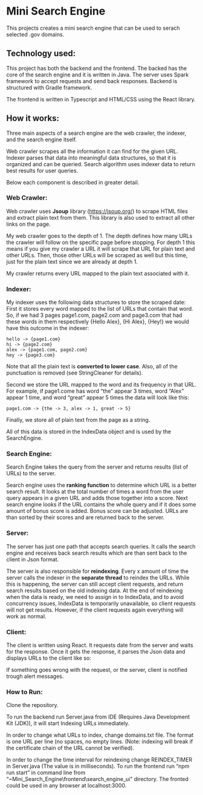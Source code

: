 # Mini Search Engine
This projects creates a mini search engine that can be used to serach selected .gov domains.
## Technology used:
This project has both the backend and the frontend. The backed has the core of the search engine and it is written in Java. The server uses Spark framework to accept requests and send back responses. Backend is structured with Gradle framework. 

The frontend is written in Typescript and HTML/CSS using the React library. 

## How it works:

Three main aspects of a search engine are the web crawler, the indexer, and the search engine itself. 

Web crawler scrapes all the information it can find for the given URL. Indexer parses that data into meaningful data structures, so that it is organized and can be queried. Search algorithm uses indexer data to return best results for user queries.

Below each component is described in greater detail. 

### Web Crawler:
Web crawler uses **Jsoup** library (https://jsoup.org/) to scrape HTML files and extract plain text from them. This library is also used to extract all other links on the page.

My web crawler goes to the depth of 1. The depth defines how many URLs the crawler will follow on the specific page before stopping.  For depth 1 this means if you give my crawler a URL it will scrape that URL for plain text and other URLs. Then, those other URLs will be scraped as well but this time, just for the plain text since we are already at depth 1.

My crawler returns every URL mapped to the plain text associated with it. 

### Indexer:
My indexer uses the following data structures to store the scraped date: 
First it stores every word mapped to the list of URLs that contain that word. So, if we had 3 pages page1.com, page2.com and page3.com that had these words in them respectively {Hello Alex}, {Hi Alex}, {Hey!} we would have this outcome in the indexer:

    hello -> {page1.com}
    hi -> {page2.com}
    alex -> {page1.com, page2.com}
    hey -> {page3.com}

Note that all the plain text is **converted to lower case**. Also, all of the punctuation is removed (see StringCleaner for details). 

Second we store the URL mapped to the word and its frequency in that URL. For example, if page1.come has word “the” appear 3 times, word “Alex” appear 1 time, and word “great” appear 5 times the data will look like this:

    page1.com -> {the -> 3, alex -> 1, great -> 5}

Finally, we store all of plain text from the page as a string. 

All of this data is stored in the IndexData object and is used by the SearchEngine.

### Search Engine:
Search Engine takes the query from the server and returns results (list of URLs) to the server.

Search engine uses the **ranking function** to determine which URL is a better search result. It looks at the total number of times a word from the user query appears in a given URL and adds those together into a score. Next search engine looks if the URL contains the whole query and if it does some amount of bonus score is added. Bonus score can be adjusted. URLs are than sorted by their scores and are returned back to the server.

### Server:
The server has just one path that accepts search queries. It calls the search engine and receives back search results which are than sent back to the client in Json format. 

The server is also responsible for **reindexing**. Every x amount of time the server calls the indexer in the **separate thread** to reindex the URLs. While this is happening, the server can still accept client requests, and return search results based on the old indexing data. At the end of reindexing when the data is ready, we need to assign in to IndexData, and to avoid concurrency issues, IndexData is temporarily unavailable, so client requests will not get results. However, if the client requests again everything will work as normal. 

### Client:
The client is written using React. It requests date from the server and waits for the response. Once it gets the response, it parses the Json data and displays URLs to the client like so:

If something goes wrong with the request, or the server, client is notified trough alert messages. 

### How to Run:
Clone the repository.

To run the backend run Server.java from IDE (Requires Java Development Kit (JDK)), it will start Indexing URLs immediately.

In order to change what URLs to index, change domains.txt file. The format is one URL per line (no spaces, no empty lines. (Note: indexing will break if the certificate chain of the URL cannot be verified). 

In order to change the time interval for reindexing change REINDEX_TIMER in Server.java (The value is in milliseconds). 
To run the frontend run “npm run start” in command line from “~Mini_Search_Engine\frontend\search_engine_ui” directory. The fronted could be used in any browser at localhost:3000.
